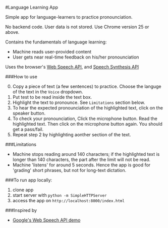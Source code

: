 #Language Learning App

Simple app for language-learners to practice pronounciation.

No backend code.
User data is not stored.
Use Chrome version 25 or above.

Contains the fundamentals of language learning:
- Machine reads user-provided content
- User gets near real-time feedback on his/her pronounciation

Uses the browser's [Web Speech API](http://caniuse.com/#search=speech), and [Speech Synthesis API](http://caniuse.com/#feat=speech-synthesis)

###How to use

0. Copy a piece of text (a few sentences) to practice. Choose the languge of the text in the ```Voice``` dropdown.
1. Put test to be read inside the text box.
2. Highlight the text to pronounce. See ```Limitations``` section below.
3. To hear the expected pronounciation of the highlighted text, click on the speaker button.
4. To check your pronounciation, Click the microphone button. Read the highlighted text. Then click on the microphone button again. You should get a pass/fail.
5. Repeat step 2 by highlighting aonther section of the text.

###Limitations
- Machine stops reading around 140 characters; if the highlighted text is longer than 140 characters, the part after the limit will not be read.
- Machine 'listens' for around 5 seconds. Hence the app is good for 'grading' short phrases, but not for long-text dictation.

###To run app locally:

1. clone app
2. start server with ```python -m SimpleHTTPServer```
3. access the app on ```http://localhost:8000/index.html```

###Inspired by
- [Google's Web Speech API demo](https://www.google.com/intl/en/chrome/demos/speech.html)